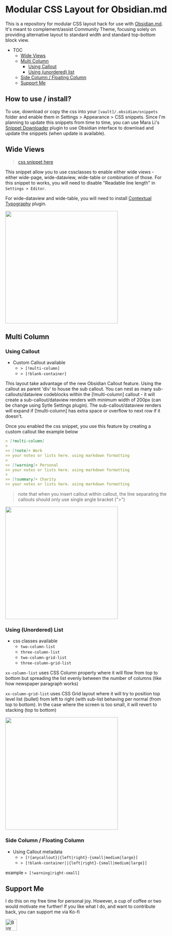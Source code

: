 # Modular CSS Layout for Obsidian.md
This is a repository for modular CSS layout hack for use with [Obsidian.md](https://obsidian.md/). It's meant to complement/assist Community Theme, focusing solely on providing alternative layout to standard width and standard top-bottom block view.

- TOC
    - [Wide Views](https://github.com/efemkay/obsidian-modular-css-layout#wide-views)
    - [Multi Column](https://github.com/efemkay/obsidian-modular-css-layout#multi-column)
        - [Using Callout](https://github.com/efemkay/obsidian-modular-css-layout#using-callout)
        - [Using (unordered) list](https://github.com/efemkay/obsidian-modular-css-layout#using-unordered-list)
	- [Side Column / Floating Column](https://github.com/efemkay/obsidian-modular-css-layout#side-column--floating-column)
    - [Support Me](https://github.com/efemkay/obsidian-modular-css-layout#support-me)

## How to use / install?
To use, download or copy the css into your `[vault]/.obsidian/snippets` folder and enable them in Settings > Appearance > CSS snippets.
Since I'm planning to update this snippets from time to time, you can use Mara Li's [Snippet Downloader](https://github.com/Mara-Li/obsidian-snippet-downloader) plugin to use Obsidian interface to download and update the snippets (when update is available).

## Wide Views
> [css snippet here](https://github.com/efemkay/obsidian-css-layout/blob/main/page%20width%20and%20wide%20views.css)

This snippet allow you to use cssclasses to enable either wide views - either wide-page, wide-dataview, wide-table or combination of those. For this snippet to works, you will need to disable "Readable line length" in `Settings > Editor`.

For wide-dataview and wide-table, you will need to install [Contextual Typography](https://github.com/mgmeyers/obsidian-contextual-typography) plugin.

<img src="https://user-images.githubusercontent.com/42369515/163697717-911d36b3-f505-49c2-803b-775f1d7fae9a.png" height="350px">


## Multi Column
### Using Callout
- Custom Callout available
	- `> [!multi-column]`
	- `> [!blank-container]`

This layout take advantage of the new Obsidian Callout feature. Using the callout as parent 'div' to house the sub callout. You can nest as many sub-callouts/dataview codeblocks within the [!multi-column] callout - it will create a sub-callout/dataview renders with minimum width of 200px (can be change using Sytle Settings plugin). The sub-callout/dataview renders will expand if [!multi-column] has extra space or overflow to next row if it doesn't.

Once you enabled the css snippet, you use this feature by creating a custom callout like example below

~~~markdown
> [!multi-column]
> 
>> [!note]+ Work
>> your notes or lists here. using markdown formatting
>
>> [!warning]+ Personal
>> your notes or lists here. using markdown formatting
>
>> [!summary]+ Charity
>> your notes or lists here. using markdown formatting
~~~
> note that when you insert callout within callout, the line separating the callouts should only use single angle bracket (">")

<img src="https://user-images.githubusercontent.com/42369515/163700561-c8d62aa3-0ac8-488c-a80e-8bfb3b539ca8.png" height="350px" >


### Using (Unordered) List
- css classes available
	- `two-column-list`
	- `three-column-list`
	- `two-column-grid-list`
	- `three-column-grid-list`

`xx-column-list` uses CSS Column property where it will flow from top to bottom but spreading the list evenly between the number of columns (like how newspaper paragraph works)

`xx-column-grid-list` uses CSS Grid layout where it will try to position top level list (bullet) from left to right (with sub-list behaving per normal (from top to bottom). In the case where the screen is too small, it will revert to stacking (top to bottom)

<img src="https://user-images.githubusercontent.com/42369515/163700640-245e4275-f329-4cb2-9138-07cb276354cc.png" height="350px">

### Side Column / Floating Column
- Using Callout metadata
	- `> [!{anycallout}|{left|right}-{small|medium|large}]`
	- `> [!blank-container||{left|right}-{small|medium|large}]`

example
`> [!warning|right-small]`

## Support Me
I do this on my free time for personal joy. However, a cup of coffee or two would motivate me further! If you like what I do, and want to contribute back, you can support me via Ko-fi

<a href='https://ko-fi.com/M4M3C77PF' target='_blank'><img height='36' style='border:0px;height:36px;' src='https://cdn.ko-fi.com/cdn/kofi1.png?v=3' border='0' alt='Buy Me a Coffee at ko-fi.com' /></a>
